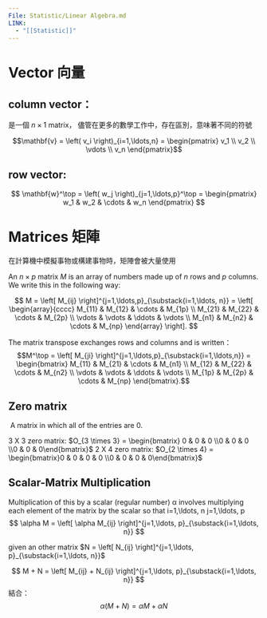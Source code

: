 ```yaml
---
File: Statistic/Linear Algebra.md
LINK:
  - "[[Statistic]]"
---
```



# Vector 向量

## column vector：
是一個  $n \times 1$ matrix， 儘管在更多的數學工作中，存在區別，意味著不同的符號

$$\mathbf{v} = \left( v_i \right)_{i=1,\ldots,n} = \begin{pmatrix}
v_1 \\
v_2 \\
\vdots \\
v_n
\end{pmatrix}$$



## row vector:
$$
\mathbf{w}^\top = \left( w_j \right)_{j=1,\ldots,p}^\top = \begin{pmatrix}
w_1 & w_2 & \cdots & w_n
\end{pmatrix}
$$














# Matrices 矩陣

<mark style="background: #FFB8EBA6;"></mark>在計算機中模擬事物或構建事物時，矩陣會被大量使用

An $n \times p$ matrix $M$ is an array of numbers made up of $n$ rows and $p$ columns. We write this in the following way:

$$
M = \left[ M_{ij} \right]^{j=1,\ldots,p}_{\substack{i=1,\ldots, n}} = \left[ \begin{array}{cccc}
M_{11} & M_{12} & \cdots & M_{1p} \\
M_{21} & M_{22} & \cdots & M_{2p} \\
\vdots & \vdots & \ddots & \vdots \\
M_{n1} & M_{n2} & \cdots & M_{np}
\end{array} \right].
$$

The matrix transpose exchanges rows and columns and is written：
$$M^\top = \left[ M_{ji} \right]^{j=1,\ldots,p}_{\substack{i=1,\ldots,n}} = \begin{bmatrix}
M_{11} & M_{21} & \cdots & M_{n1} \\
M_{12} & M_{22} & \cdots & M_{n2} \\
\vdots & \vdots & \ddots & \vdots \\
M_{1p} & M_{2p} & \cdots & M_{np}
\end{bmatrix}.$$



## Zero matrix
 A matrix in which all of the entries are $0$.

3 X 3 zero matrix: $O_{3 \times 3} = \begin{bmatrix} 0 & 0 & 0 \\0 & 0 & 0 \\0 & 0 & 0\end{bmatrix}$
2 X 4 zero matrix: $O_{2 \times 4} = \begin{bmatrix}0 & 0 & 0 & 0 \\0 & 0 & 0 & 0\end{bmatrix}$ 


## Scalar-Matrix Multiplication 
Multiplication of this by a scalar (regular number) α involves multiplying each element of the matrix by the scalar so that  i=1,\ldots, n  j=1,\ldots, p
$$
\alpha M = \left[ \alpha M_{ij} \right]^{j=1,\ldots, p}_{\substack{i=1,\ldots, n}}
$$

given an other matrix $N = \left[ N_{ij} \right]^{j=1,\ldots, p}_{\substack{i=1,\ldots, n}}$

$$
M + N = \left[ M_{ij} + N_{ij} \right]^{j=1,\ldots, p}_{\substack{i=1,\ldots, n}}
$$
結合：
$$
\alpha (M + N) = \alpha M + \alpha N
$$


